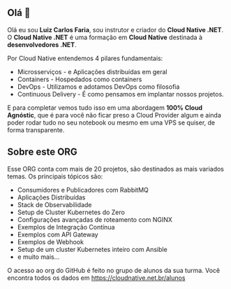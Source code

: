 
## Olá 👋

Olá eu sou **Luiz Carlos Faria**, sou instrutor e criador do **Cloud Native .NET**. 
O **Cloud Native .NET** é uma formação em **Cloud Native** destinada à **desenvolvedores .NET**.

Por Cloud Native entendemos 4 pilares fundamentais:
* Microsserviços - e Aplicações distribuídas em geral
* Containers - Hospedados como containers
* DevOps - Utilizamos e adotamos DevOps como filosofia
* Continuous Delivery - É como pensamos em implantar nossos projetos.

E para completar vemos tudo isso em uma abordagem **100% Cloud Agnóstic**, que é para você não ficar preso a Cloud Provider algum e ainda poder rodar tudo no seu notebook ou mesmo em uma VPS se quiser, de forma transparente.

## Sobre este ORG
Esse ORG conta com mais de 20 projetos, são destinados as mais variados temas.
Os principais tópicos são:
* Consumidores e Publicadores com RabbitMQ
* Aplicações Distribuídas
* Stack de Observabilidade
* Setup de Cluster Kubernetes do Zero
* Configurações avançadas de roteamento com NGINX
* Exemplos de Integração Contínua
* Exemplos com API Gateway
* Exemplos de Webhook
* Setup de um cluster Kubernetes inteiro com Ansible
* e muito mais...

O acesso ao org do GitHub é feito no grupo de alunos da sua turma. Você encontra todos os dados em https://cloudnative.net.br/alunos
